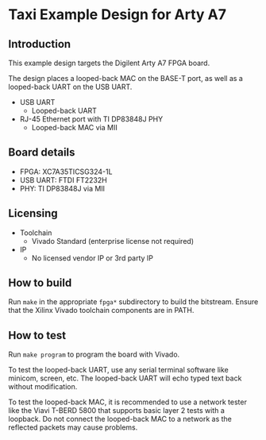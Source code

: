 # Taxi Example Design for Arty A7

## Introduction

This example design targets the Digilent Arty A7 FPGA board.

The design places a looped-back MAC on the BASE-T port, as well as a looped-back UART on the USB UART.

*  USB UART
    *  Looped-back UART
*  RJ-45 Ethernet port with TI DP83848J PHY
    *  Looped-back MAC via MII

## Board details

*  FPGA: XC7A35TICSG324-1L
*  USB UART: FTDI FT2232H
*  PHY: TI DP83848J via MII

## Licensing

*  Toolchain
    *  Vivado Standard (enterprise license not required)
*  IP
    *  No licensed vendor IP or 3rd party IP

## How to build

Run `make` in the appropriate `fpga*` subdirectory to build the bitstream.  Ensure that the Xilinx Vivado toolchain components are in PATH.

## How to test

Run `make program` to program the board with Vivado.

To test the looped-back UART, use any serial terminal software like minicom, screen, etc.  The looped-back UART will echo typed text back without modification.

To test the looped-back MAC, it is recommended to use a network tester like the Viavi T-BERD 5800 that supports basic layer 2 tests with a loopback.  Do not connect the looped-back MAC to a network as the reflected packets may cause problems.
